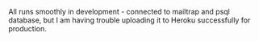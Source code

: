 All runs smoothly in development - connected to mailtrap and psql database, but I am having trouble uploading it to Heroku successfully for production. 
